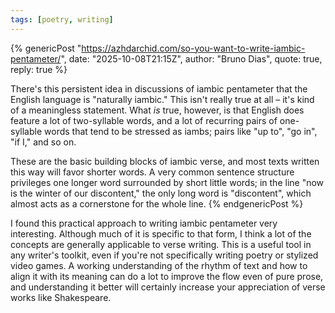 ```yaml
---
tags: [poetry, writing]
---
```


{% genericPost "https://azhdarchid.com/so-you-want-to-write-iambic-pentameter/",
    date: "2025-10-08T21:15Z",
    author: "Bruno Dias",
    quote: true,
    reply: true %}
  <p>There's this persistent idea in discussions of iambic pentameter that the
  English language is "naturally iambic." This isn't really true at all – it's
  kind of a meaningless statement. What <em>is</em> true, however, is that
  English does feature a lot of two-syllable words, and a lot of recurring pairs
  of one-syllable words that tend to be stressed as iambs; pairs like "up to",
  "go in", "if I," and so on.
  <p>These are the basic building blocks of iambic verse, and most texts written
  this way will favor shorter words. A very common sentence structure privileges
  one longer word surrounded by short little words; in the line "now is the
  winter of our discontent," the only long word is "discontent", which almost
  acts as a cornerstone for the whole line.
{% endgenericPost %}

I found this practical approach to writing iambic pentameter very interesting.
Although much of it is specific to that form, I think a lot of the concepts are
generally applicable to verse writing. This is a useful tool in any writer's
toolkit, even if you're not specifically writing poetry or stylized video games.
A working understanding of the rhythm of text and how to align it with its
meaning can do a lot to improve the flow even of pure prose, and understanding
it better will certainly increase your appreciation of verse works like
Shakespeare.
